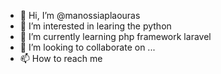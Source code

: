- 👋 Hi, I’m @manossiaplaouras
- 👀 I’m interested in learing the python
- 🌱 I’m currently learning php framework laravel
- 💞️ I’m looking to collaborate on ...
- 📫 How to reach me 

<!---
manossiaplaouras/manossiaplaouras is a ✨ special ✨ repository because its `README.md` (this file) appears on your GitHub profile.
You can click the Preview link to take a look at your changes.
--->
